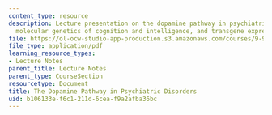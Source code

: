 ```yaml
---
content_type: resource
description: Lecture presentation on the dopamine pathway in psychiatric disorders,
  molecular genetics of cognition and intelligence, and transgene expression.
file: https://ol-ocw-studio-app-production.s3.amazonaws.com/courses/9-914-special-topics-genetics-neurobiology-and-pathophysiology-of-psychiatric-disorders-fall-2008/b106133ef6c1211d6ceaf9a2afba36bc_MIT9_914f08_lec05.pdf
file_type: application/pdf
learning_resource_types:
- Lecture Notes
parent_title: Lecture Notes
parent_type: CourseSection
resourcetype: Document
title: The Dopamine Pathway in Psychiatric Disorders
uid: b106133e-f6c1-211d-6cea-f9a2afba36bc
---
```


